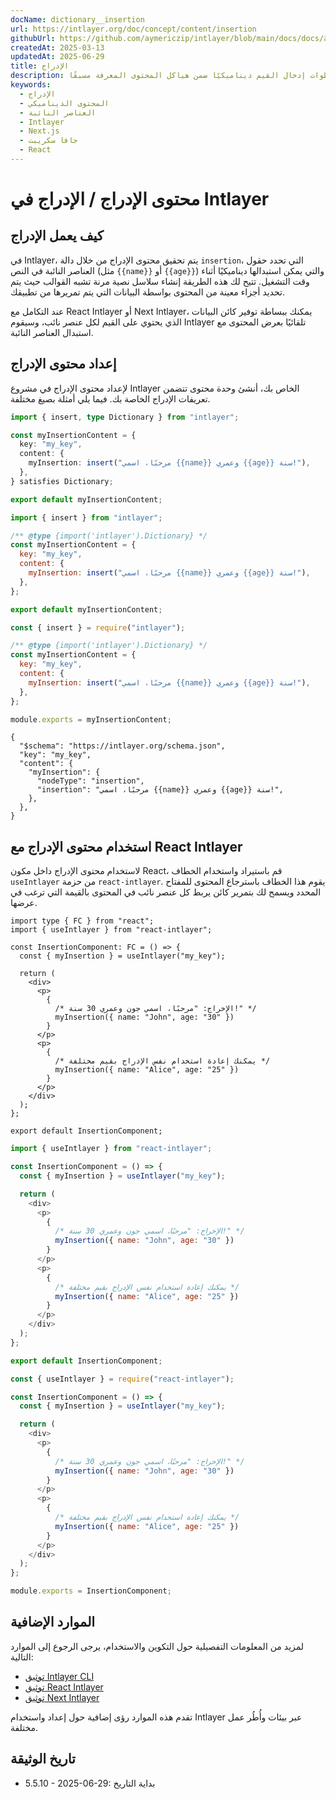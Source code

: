 ```yaml
---
docName: dictionary__insertion
url: https://intlayer.org/doc/concept/content/insertion
githubUrl: https://github.com/aymericzip/intlayer/blob/main/docs/docs/ar/dictionary/insertion.md
createdAt: 2025-03-13
updatedAt: 2025-06-29
title: الإدراج
description: تعلّم كيفية إعلان واستخدام عناصر الإدراج النائبة في المحتوى الخاص بك. يوجهك هذا التوثيق خلال خطوات إدخال القيم ديناميكيًا ضمن هياكل المحتوى المعرفة مسبقًا.
keywords:
  - الإدراج
  - المحتوى الديناميكي
  - العناصر النائبة
  - Intlayer
  - Next.js
  - جافا سكريبت
  - React
---
```


# محتوى الإدراج / الإدراج في Intlayer

## كيف يعمل الإدراج

في Intlayer، يتم تحقيق محتوى الإدراج من خلال دالة `insertion`، التي تحدد حقول العناصر النائبة في النص (مثل `{{name}}` أو `{{age}}`) والتي يمكن استبدالها ديناميكيًا أثناء وقت التشغيل. تتيح لك هذه الطريقة إنشاء سلاسل نصية مرنة تشبه القوالب حيث يتم تحديد أجزاء معينة من المحتوى بواسطة البيانات التي يتم تمريرها من تطبيقك.

عند التكامل مع React Intlayer أو Next Intlayer، يمكنك ببساطة توفير كائن البيانات الذي يحتوي على القيم لكل عنصر نائب، وسيقوم Intlayer تلقائيًا بعرض المحتوى مع استبدال العناصر النائبة.

## إعداد محتوى الإدراج

لإعداد محتوى الإدراج في مشروع Intlayer الخاص بك، أنشئ وحدة محتوى تتضمن تعريفات الإدراج الخاصة بك. فيما يلي أمثلة بصيغ مختلفة.

```typescript fileName="**/*.content.ts" contentDeclarationFormat="typescript"
import { insert, type Dictionary } from "intlayer";

const myInsertionContent = {
  key: "my_key",
  content: {
    myInsertion: insert("مرحبًا، اسمي {{name}} وعمري {{age}} سنة!"),
  },
} satisfies Dictionary;

export default myInsertionContent;
```

```javascript fileName="**/*.content.mjs" contentDeclarationFormat="esm"
import { insert } from "intlayer";

/** @type {import('intlayer').Dictionary} */
const myInsertionContent = {
  key: "my_key",
  content: {
    myInsertion: insert("مرحبًا، اسمي {{name}} وعمري {{age}} سنة!"),
  },
};

export default myInsertionContent;
```

```javascript fileName="**/*.content.cjs" contentDeclarationFormat="commonjs"
const { insert } = require("intlayer");

/** @type {import('intlayer').Dictionary} */
const myInsertionContent = {
  key: "my_key",
  content: {
    myInsertion: insert("مرحبًا، اسمي {{name}} وعمري {{age}} سنة!"),
  },
};

module.exports = myInsertionContent;
```

```json5 fileName="**/*.content.json" contentDeclarationFormat="json"
{
  "$schema": "https://intlayer.org/schema.json",
  "key": "my_key",
  "content": {
    "myInsertion": {
      "nodeType": "insertion",
      "insertion": "مرحبًا، اسمي {{name}} وعمري {{age}} سنة!",
    },
  },
}
```

## استخدام محتوى الإدراج مع React Intlayer

لاستخدام محتوى الإدراج داخل مكون React، قم باستيراد واستخدام الخطاف `useIntlayer` من حزمة `react-intlayer`. يقوم هذا الخطاف باسترجاع المحتوى للمفتاح المحدد ويسمح لك بتمرير كائن يربط كل عنصر نائب في المحتوى بالقيمة التي ترغب في عرضها.

```tsx fileName="**/*.tsx" codeFormat="typescript"
import type { FC } from "react";
import { useIntlayer } from "react-intlayer";

const InsertionComponent: FC = () => {
  const { myInsertion } = useIntlayer("my_key");

  return (
    <div>
      <p>
        {
          /* الإخراج: "مرحبًا، اسمي جون وعمري 30 سنة!" */
          myInsertion({ name: "John", age: "30" })
        }
      </p>
      <p>
        {
          /* يمكنك إعادة استخدام نفس الإدراج بقيم مختلفة */
          myInsertion({ name: "Alice", age: "25" })
        }
      </p>
    </div>
  );
};

export default InsertionComponent;
```

```javascript fileName="**/*.mjx" codeFormat="esm"
import { useIntlayer } from "react-intlayer";

const InsertionComponent = () => {
  const { myInsertion } = useIntlayer("my_key");

  return (
    <div>
      <p>
        {
          /* الإخراج: "مرحبًا، اسمي جون وعمري 30 سنة!" */
          myInsertion({ name: "John", age: "30" })
        }
      </p>
      <p>
        {
          /* يمكنك إعادة استخدام نفس الإدراج بقيم مختلفة */
          myInsertion({ name: "Alice", age: "25" })
        }
      </p>
    </div>
  );
};

export default InsertionComponent;
```

```javascript fileName="**/*.cjs" codeFormat="commonjs"
const { useIntlayer } = require("react-intlayer");

const InsertionComponent = () => {
  const { myInsertion } = useIntlayer("my_key");

  return (
    <div>
      <p>
        {
          /* الإخراج: "مرحبًا، اسمي جون وعمري 30 سنة!" */
          myInsertion({ name: "John", age: "30" })
        }
      </p>
      <p>
        {
          /* يمكنك إعادة استخدام نفس الإدراج بقيم مختلفة */
          myInsertion({ name: "Alice", age: "25" })
        }
      </p>
    </div>
  );
};

module.exports = InsertionComponent;
```

## الموارد الإضافية

لمزيد من المعلومات التفصيلية حول التكوين والاستخدام، يرجى الرجوع إلى الموارد التالية:

- [توثيق Intlayer CLI](https://github.com/aymericzip/intlayer/blob/main/docs/docs/ar/intlayer_cli.md)
- [توثيق React Intlayer](https://github.com/aymericzip/intlayer/blob/main/docs/docs/ar/intlayer_with_create_react_app.md)
- [توثيق Next Intlayer](https://github.com/aymericzip/intlayer/blob/main/docs/docs/ar/intlayer_with_nextjs_15.md)

تقدم هذه الموارد رؤى إضافية حول إعداد واستخدام Intlayer عبر بيئات وأُطُر عمل مختلفة.

## تاريخ الوثيقة

- 5.5.10 - 2025-06-29: بداية التاريخ

